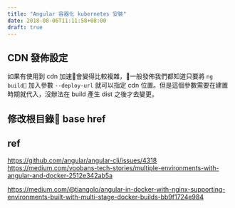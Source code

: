 ```yaml
---
title: "Angular 容器化 kubernetes 安裝"
date: 2018-08-06T11:11:58+08:00
draft: true
---
```


## CDN 發佈設定

如果有使用到 cdn 加速會變得比較複雜，一般發佈我們都知道只要將 `ng build` 加入參數 `--deploy-url` 就可以指定 cdn 位置。但是這個參數需要在建置時期就代入，沒辦法在 build 產生 dist 之後才去變更。

## 修改根目錄 base href

## ref

https://github.com/angular/angular-cli/issues/4318  
https://medium.com/voobans-tech-stories/multiple-environments-with-angular-and-docker-2512e342ab5a

https://medium.com/@tiangolo/angular-in-docker-with-nginx-supporting-environments-built-with-multi-stage-docker-builds-bb9f1724e984
